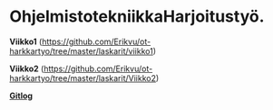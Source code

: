 # OhjelmistotekniikkaHarjoitustyö.
**Viikko1**
(https://github.com/Erikvu/ot-harkkartyo/tree/master/laskarit/viikko1)

**Viikko2**
(https://github.com/Erikvu/ot-harkkartyo/tree/master/laskarit/Viikko2)

[**Gitlog**](https://github.com/Erikvu/ot-harkkartyo/blob/master/laskarit/viikko1/gitlog.txt)

